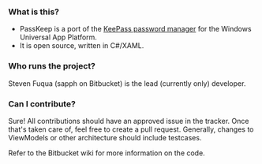 ### What is this? ###

* PassKeep is a port of the [KeePass password manager](http://keepass.info/) for the Windows Universal App Platform.
* It is open source, written in C#/XAML.

### Who runs the project? ###

Steven Fuqua (sapph on Bitbucket) is the lead (currently only) developer.

### Can I contribute? ###

Sure! All contributions should have an approved issue in the tracker. Once that's taken care of, feel free to create a pull request.
Generally, changes to ViewModels or other architecture should include testcases.

Refer to the Bitbucket wiki for more information on the code.